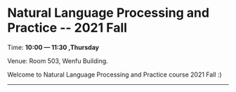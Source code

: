 #  Natural Language Processing and Practice -- 2021 Fall

Time: **10:00 — 11:30 ,Thursday**

Venue: Room 503, Wenfu Building.

Welcome to Natural Language Processing and Practice course 2021 Fall :)

---
